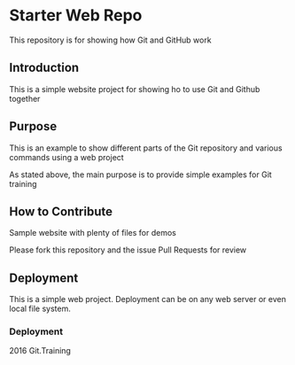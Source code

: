 # Starter Web Repo

This repository is for showing how Git and GitHub work

## Introduction

This is a simple website project for showing ho to use Git and Github together

## Purpose
This is an example to show different parts of the Git repository and various commands using a web project

As stated above, the main purpose is to provide simple examples for Git training

## How to Contribute
Sample website with plenty of files for demos

Please fork this repository and the issue Pull Requests for review


## Deployment

This is a simple web project. Deployment can be on any web server or even local file system.

### Deployment
2016 Git.Training